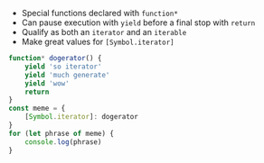 * Special functions declared with `function*` 
* Can pause execution with `yield` before a final stop with `return` 
* Qualify as both an `iterator` and an `iterable` 
* Make great values for `[Symbol.iterator]`

```js
function* dogerator() {
	yield 'so iterator'
	yield 'much generate'
	yield 'wow'
	return 
}
const meme = {
	[Symbol.iterator]: dogerator
}
for (let phrase of meme) {
	console.log(phrase)
}
```
